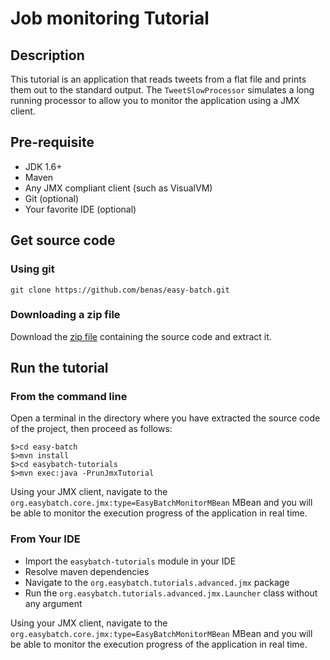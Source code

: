# Job monitoring Tutorial

## Description

This tutorial is an application that reads tweets from a flat file and prints them out to the standard output.
The `TweetSlowProcessor` simulates a long running processor to allow you to monitor the application using a JMX client.

## Pre-requisite

* JDK 1.6+
* Maven
* Any JMX compliant client (such as VisualVM)
* Git (optional)
* Your favorite IDE (optional)

## Get source code

### Using git

`git clone https://github.com/benas/easy-batch.git`

### Downloading a zip file

Download the [zip file](https://github.com/benas/easy-batch/archive/easybatch-3.0.0.zip) containing the source code and extract it.

## Run the tutorial

### From the command line

Open a terminal in the directory where you have extracted the source code of the project, then proceed as follows:

```
$>cd easy-batch
$>mvn install
$>cd easybatch-tutorials
$>mvn exec:java -PrunJmxTutorial
```

Using your JMX client, navigate to the `org.easybatch.core.jmx:type=EasyBatchMonitorMBean` MBean
 and you will be able to monitor the execution progress of the application in real time.

### From Your IDE

* Import the `easybatch-tutorials` module in your IDE
* Resolve maven dependencies
* Navigate to the `org.easybatch.tutorials.advanced.jmx` package
* Run the `org.easybatch.tutorials.advanced.jmx.Launcher` class without any argument

Using your JMX client, navigate to the `org.easybatch.core.jmx:type=EasyBatchMonitorMBean` MBean
 and you will be able to monitor the execution progress of the application in real time.
